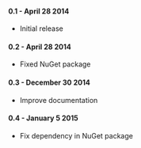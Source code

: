 #### 0.1 - April 28 2014
* Initial release

#### 0.2 - April 28 2014
* Fixed NuGet package

#### 0.3 - December 30 2014
* Improve documentation

#### 0.4 - January 5 2015
* Fix dependency in NuGet package
